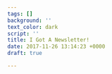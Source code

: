 ```yaml
---
tags: []
background: ''
text_color: dark
script: ''
title: I Got A Newsletter!
date: 2017-11-26 13:14:23 +0000
draft: true

---
```



